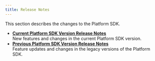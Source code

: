 ```yaml
---
title: Release Notes
---
```

This section describes the changes to the Platform SDK.

* **[Current Platform SDK Version Release Notes](/documentation/platform/latest/concepts/release-changes/)**  
New features and changes in the current Platform SDK version.
* **[Previous Platform SDK Version Release Notes](/documentation/platform/latest/concepts/release-archive/)**  
Feature updates and changes in the legacy versions of the Platform SDK.
